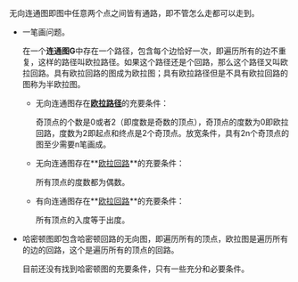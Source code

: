 无向连通图即图中任意两个点之间皆有通路，即不管怎么走都可以走到。

- 一笔画问题。

  在一个**连通图G**中存在一个路径，包含每个边恰好一次，即遍历所有的边不重复，这样的路径叫欧拉路径。如果这个路径还是个回路，那么这个路径又叫欧拉回路。具有欧拉回路的图成为欧拉图；具有欧拉路径但是不具有欧拉回路的图称为半欧拉图。

  - 无向连通图存在<u>**欧拉路径**</u>的充要条件：

    奇顶点的个数是0或者2（即度数是奇数的顶点），奇顶点的度数为0即欧拉回路，度数为2即起点和终点是2个奇顶点。放宽条件，具有2n个奇顶点的图至少需要n笔画成。

  - 无向连通图存在**<u>欧拉回路</u>**的充要条件：

    所有顶点的度数都为偶数。

  - 有向连通图存在**<u>欧拉回路</u>**的充要条件：

    所有顶点的入度等于出度。

- 哈密顿图即包含哈密顿回路的无向图，即遍历所有的顶点，欧拉图是遍历所有的边的回路，这个是遍历所有的顶点的回路。

  目前还没有找到哈密顿图的充要条件，只有一些充分和必要条件。